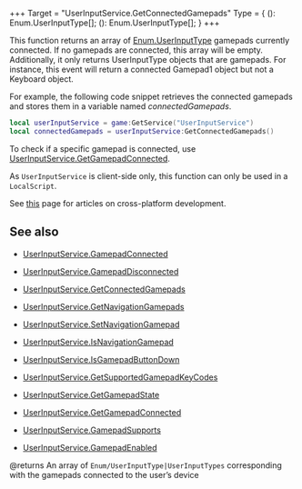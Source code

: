 +++
Target = "UserInputService.GetConnectedGamepads"
Type = { (): Enum.UserInputType[]; (): Enum.UserInputType[]; }
+++

This function returns an array of [Enum.UserInputType](https://developer.roblox.com/search#stq=UserInputType) gamepads currently connected. If no gamepads are connected, this array will be empty. Additionally, it only returns UserInputType objects that are gamepads. For instance, this event will return a connected Gamepad1 object but not a Keyboard object.For example, the following code snippet retrieves the connected gamepads and stores them in a variable named *connectedGamepads*.```lualocal userInputService = game:GetService("UserInputService")local connectedGamepads = userInputService:GetConnectedGamepads()```To check if a specific gamepad is connected, use  [UserInputService.GetGamepadConnected](https://developer.roblox.com/api-reference/function/UserInputService/GetGamepadConnected).As `UserInputService` is client-side only, this function can only be used in a `LocalScript`.See [this][1] page for articles on cross-platform development.## See also - [UserInputService.GamepadConnected](https://developer.roblox.com/api-reference/event/UserInputService/GamepadConnected) - [UserInputService.GamepadDisconnected](https://developer.roblox.com/api-reference/event/UserInputService/GamepadDisconnected) - [UserInputService.GetConnectedGamepads](https://developer.roblox.com/api-reference/function/UserInputService/GetConnectedGamepads) - [UserInputService.GetNavigationGamepads](https://developer.roblox.com/api-reference/function/UserInputService/GetNavigationGamepads) - [UserInputService.SetNavigationGamepad](https://developer.roblox.com/api-reference/function/UserInputService/SetNavigationGamepad) - [UserInputService.IsNavigationGamepad](https://developer.roblox.com/api-reference/function/UserInputService/IsNavigationGamepad) - [UserInputService.IsGamepadButtonDown](https://developer.roblox.com/api-reference/function/UserInputService/IsGamepadButtonDown) - [UserInputService.GetSupportedGamepadKeyCodes](https://developer.roblox.com/api-reference/function/UserInputService/GetSupportedGamepadKeyCodes) - [UserInputService.GetGamepadState](https://developer.roblox.com/api-reference/function/UserInputService/GetGamepadState) - [UserInputService.GetGamepadConnected](https://developer.roblox.com/api-reference/function/UserInputService/GetGamepadConnected) - [UserInputService.GamepadSupports](https://developer.roblox.com/api-reference/function/UserInputService/GamepadSupports) - [UserInputService.GamepadEnabled](https://developer.roblox.com/api-reference/property/UserInputService/GamepadEnabled)[1]: https://developer.roblox.com/learn-roblox/cross-platform@returns An array of `Enum/UserInputType|UserInputTypes` corresponding with the gamepads connected to the user’s device